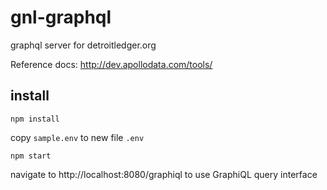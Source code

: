 # gnl-graphql
graphql server for detroitledger.org

Reference docs: http://dev.apollodata.com/tools/

## install
`npm install`

copy `sample.env` to new file `.env`

`npm start`

navigate to http://localhost:8080/graphiql to use GraphiQL query interface
